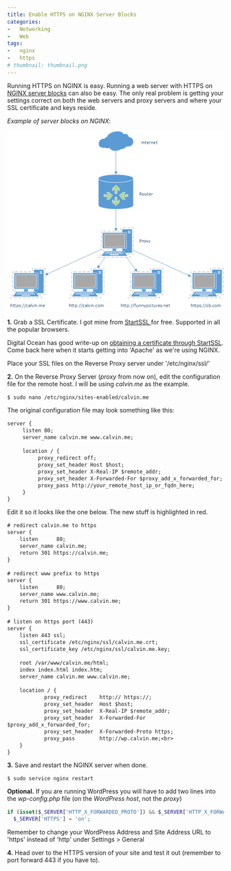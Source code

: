 ```yaml
---
title: Enable HTTPS on NGINX Server Blocks
categories:
-   Networking
-   Web
tags:
-   nginx
-   https
# thumbnail: thumbnail.png
---
```


Running HTTPS on NGINX is easy. Running a web server with HTTPS on [NGINX server blocks](https://www.nginx.com/resources/wiki/start/topics/examples/server_blocks/) can also be easy. The only real problem is getting your settings correct on both the web servers and proxy servers and where your SSL certificate and keys reside.

<!-- more -->

_Example of server blocks on NGINX_:

![nginx setup](drawing1.png)

**1.** Grab a SSL Certificate. I got mine from [StartSSL ](https://www.startssl.com/%20)for free. Supported in all the popular browsers.

Digital Ocean has good write-up on [obtaining a certificate through StartSSL](https://www.digitalocean.com/community/tutorials/how-to-set-up-apache-with-a-free-signed-ssl-certificate-on-a-vps). Come back here when it starts getting into 'Apache' as we're using NGINX.

Place your SSL files on the Reverse Proxy server under '/etc/nginx/ssl/'

**2.** On the Reverse Proxy Server (_proxy_ from now on), edit the configuration file for the remote host. I will be using _calvin.me_ as the example.

```shell-session
$ sudo nano /etc/nginx/sites-enabled/calvin.me
```

The original configuration file may look something like this:

```nginx
server {
     listen 80;
     server_name calvin.me www.calvin.me;

     location / {
          proxy_redirect off;
          proxy_set_header Host $host;
          proxy_set_header X-Real-IP $remote_addr;
          proxy_set_header X-Forwarded-For $proxy_add_x_forwarded_for;
          proxy_pass http://your_remote_host_ip_or_fqdn_here;
     }
}
```

Edit it so it looks like the one below. The new stuff is highlighted in red.

```nginx
# redirect calvin.me to https
server {
    listen      80;
    server_name calvin.me;
    return 301 https://calvin.me;
}

# redirect www prefix to https
server {
    listen      80;
    server_name www.calvin.me;
    return 301 https://www.calvin.me;
}

# listen on https port (443)
server {
    listen 443 ssl;
    ssl_certificate /etc/nginx/ssl/calvin.me.crt;
    ssl_certificate_key /etc/nginx/ssl/calvin.me.key;

    root /var/www/calvin.me/html;
    index index.html index.htm;
    server_name calvin.me www.calvin.me;

    location / {
            proxy_redirect    http:// https://;
            proxy_set_header  Host $host;
            proxy_set_header  X-Real-IP $remote_addr;
            proxy_set_header  X-Forwarded-For $proxy_add_x_forwarded_for;
            proxy_set_header  X-Forwarded-Proto https;
            proxy_pass        http://wp.calvin.me;<br>
    }
}
```

**3.** Save and restart the NGINX server when done.

```shell-session
$ sudo service nginx restart
```

**Optional.** If you are running WordPress you will have to add two lines into the _wp-config.php_ file (on the _WordPress host_, not the _proxy_)

```php
if (isset($_SERVER['HTTP_X_FORWARDED_PROTO']) && $_SERVER['HTTP_X_FORWARDED_PROTO'] == 'https')
  $_SERVER['HTTPS'] = 'on';
```
Remember to change your WordPress Address and Site Address URL to 'https' instead of 'http' under Settings > General

**4.** Head over to the HTTPS version of your site and test it out (remember to port forward 443 if you have to).
